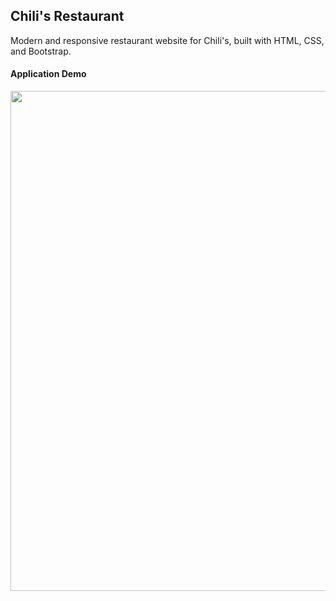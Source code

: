 ## Chili's Restaurant

Modern and responsive restaurant website for Chili's, built with HTML, CSS, and Bootstrap.

#### Application Demo

[<img src="demo.gif" width="800"/>](demo.gif)
